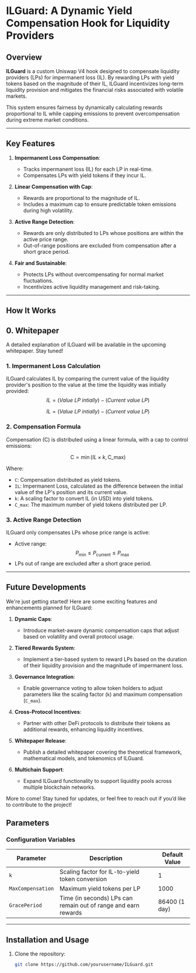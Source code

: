 # ILGuard: A Dynamic Yield Compensation Hook for Liquidity Providers

## Overview

**ILGuard** is a custom Uniswap V4 hook designed to compensate liquidity providers (LPs) for impermanent loss (IL). By rewarding LPs with yield tokens based on the magnitude of their IL, ILGuard incentivizes long-term liquidity provision and mitigates the financial risks associated with volatile markets.

This system ensures fairness by dynamically calculating rewards proportional to IL while capping emissions to prevent overcompensation during extreme market conditions.

---

## Key Features

1. **Impermanent Loss Compensation**:

   - Tracks impermanent loss (IL) for each LP in real-time.
   - Compensates LPs with yield tokens if they incur IL.

2. **Linear Compensation with Cap**:

   - Rewards are proportional to the magnitude of IL.
   - Includes a maximum cap to ensure predictable token emissions during high volatility.

3. **Active Range Detection**:

   - Rewards are only distributed to LPs whose positions are within the active price range.
   - Out-of-range positions are excluded from compensation after a short grace period.

4. **Fair and Sustainable**:
   - Protects LPs without overcompensating for normal market fluctuations.
   - Incentivizes active liquidity management and risk-taking.

---

## How It Works

## 0. Whitepaper

A detailed explanation of ILGuard will be available in the upcoming whitepaper. Stay tuned!

### 1. **Impermanent Loss Calculation**

ILGuard calculates IL by comparing the current value of the liquidity provider's position to the value at the time the liquidity was initially provided:
$$IL = (Value \ LP \ intially) - (Current \ value \ LP)$$

```math
IL = (Value \ LP \ intially) - (Current \ value \ LP)
```

### 2. **Compensation Formula**

Compensation (C) is distributed using a linear formula, with a cap to control emissions:

$$
\text{C} = \min(IL \times k, \text{C\_max})
$$

Where:

- `C`: Compensation distributed as yield tokens.
- `IL`: Impermanent Loss, calculated as the difference between the initial value of the LP's position and its current value.
- `k`: A scaling factor to convert IL (in USD) into yield tokens.
- `C_max`: The maximum number of yield tokens distributed per LP.

### 3. **Active Range Detection**

ILGuard only compensates LPs whose price range is active:

- Active range:
  $$
  P_{\text{min}} \leq P_{\text{current}} \leq P_{\text{max}}
  $$
- LPs out of range are excluded after a short grace period.

---

## Future Developments

We're just getting started! Here are some exciting features and enhancements planned for ILGuard:

1. **Dynamic Caps**:

   - Introduce market-aware dynamic compensation caps that adjust based on volatility and overall protocol usage.

2. **Tiered Rewards System**:

   - Implement a tier-based system to reward LPs based on the duration of their liquidity provision and the magnitude of impermanent loss.

3. **Governance Integration**:

   - Enable governance voting to allow token holders to adjust parameters like the scaling factor (`k`) and maximum compensation (`C_max`).

4. **Cross-Protocol Incentives**:

   - Partner with other DeFi protocols to distribute their tokens as additional rewards, enhancing liquidity incentives.

5. **Whitepaper Release**:

   - Publish a detailed whitepaper covering the theoretical framework, mathematical models, and tokenomics of ILGuard.

6. **Multichain Support**:
   - Expand ILGuard functionality to support liquidity pools across multiple blockchain networks.

More to come! Stay tuned for updates, or feel free to reach out if you’d like to contribute to the project!

## Parameters

### Configuration Variables

| Parameter         | Description                                                    | Default Value |
| ----------------- | -------------------------------------------------------------- | ------------- |
| `k`               | Scaling factor for IL-to-yield token conversion                | 1             |
| `MaxCompensation` | Maximum yield tokens per LP                                    | 1000          |
| `GracePeriod`     | Time (in seconds) LPs can remain out of range and earn rewards | 86400 (1 day) |

---

## Installation and Usage

1. Clone the repository:
   ```bash
   git clone https://github.com/yourusername/ILGuard.git
   ```
